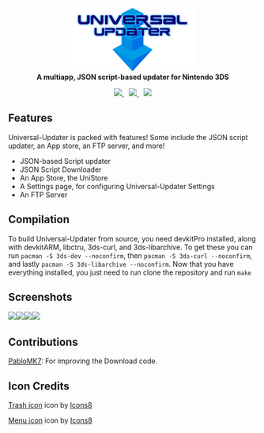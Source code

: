 <p align="center">
	<img src="https://github.com/Universal-Team/Universal-Updater/blob/master/app/banner.png"><br>
	<b>A multiapp, JSON script-based updater for Nintendo 3DS</b>
</p>

<p align="center">
	<a href="https://dev.azure.com/universal-team/Builds/_build?definitionId=13" style="padding-right: 5px;">
		<img src="https://dev.azure.com/Universal-Team/Builds/_apis/build/status/Universal-Team.Universal-Updater%20(1)?branchName=master" height="20">
	</a>
	<a href="https://discord.gg/KDJCfGF" style="padding-left: 5px; padding-right: 5px;">
		<img src="https://img.shields.io/badge/Discord-Server-blue.svg" height="20">
	</a>
	<a href="https://gbatemp.net/threads/release-universal-updater-a-universally-good-updater.551824/" style="padding-left: 5px;">
		<img src="https://img.shields.io/badge/GBATemp-thread-blue.svg" height="20">
	</a>
</p>

## Features

Universal-Updater is packed with features! Some include the JSON script updater, an App store, an FTP server, and more!

- JSON-based Script updater
- JSON Script Downloader
- An App Store, the UniStore
- A Settings page, for configuring Universal-Updater Settings
- An FTP Server


## Compilation

To build Universal-Updater from source, you need devkitPro installed, along with devkitARM, libctru, 3ds-curl, and 3ds-libarchive. To get these you can run `pacman -S 3ds-dev --noconfirm`, then `pacman -S 3ds-curl --noconfirm`, and lastly `pacman -S 3ds-libarchive --noconfirm`. Now that you have everything installed, you just need to run clone the repository and run `make`

## Screenshots

![](https://universal-team.github.io/images/universal-updater/script-browse-3.png)![](https://universal-team.github.io/images/universal-updater/script-browse-7.png)![](https://universal-team.github.io/images/universal-updater/scriptlist-selection.png)![](https://universal-team.github.io/images/universal-updater/mainMenu.png)

## Contributions

[PabloMK7](https://github.com/mariohackandglitch): For improving the Download code.

## Icon Credits

<a target="_blank" href="https://icons8.com/icons/set/trash">Trash icon</a> icon by <a target="_blank" href="https://icons8.com">Icons8</a>

<a target="_blank" href="https://icons8.com/icons/set/menu">Menu icon</a> icon by <a target="_blank" href="https://icons8.com">Icons8</a>